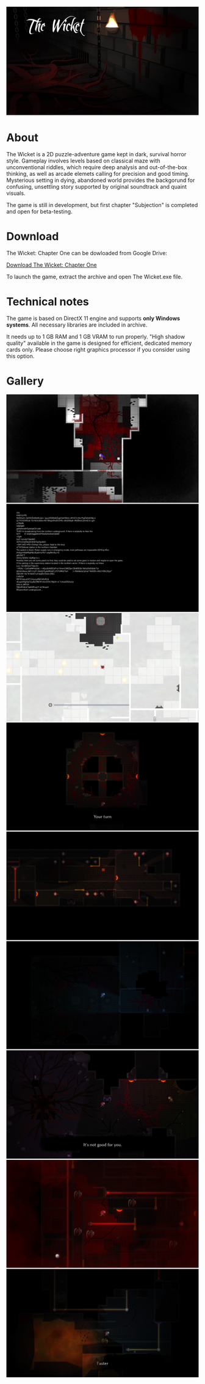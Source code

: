 ![Intro](images/Main.png)

# About
The Wicket is a 2D puzzle-adventure game kept in dark, survival horror style. Gameplay involves levels based on classical maze with unconventional riddles, which require deep analysis and out-of-the-box thinking, as well as arcade elemets calling for precision and good timing. Mysterious setting in dying, abandoned world provides the backgorund for confusing, unsettling story supported by original soundtrack and quaint visuals.

The game is still in development, but first chapter "Subjection" is completed and open for beta-testing.

# Download
The Wicket: Chapter One can be dowloaded from Google Drive: 

[Download The Wicket: Chapter One](https://drive.google.com/open?id=0BxibG6wPBD5gfjZTUThZXzdTOEtvdHZPazRYek1SU2oybFJ1aXZYaVVPYTJBdC1WUFg2elk)

To launch the game, extract the archive and open The Wicket.exe file.

# Technical notes
The game is based on DirectX 11 engine and supports **only Windows systems**. All necessary libraries are included in archive. 

It needs up to 1 GB RAM and 1 GB VRAM to run properly.  "High shadow quality" available in the game is designed for efficient, dedicated memory cards only. Please choose right graphics processor if you consider using this option. 

# Gallery
![1](images/TheWicket_8.png)
![2](images/TheWicket_3.png)
![3](images/TheWicket_5.png)
![4](images/TheWicket_2.png)
![5](images/TheWicket_4.png)
![6](images/TheWicket_1.png)
![7](images/TheWicket_6.png)
![8](images/TheWicket_7.png)
![9](images/TheWicket_9.png)


